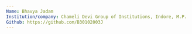 ```yaml
---
Name: Bhavya Jadam
Institution/company: Chameli Devi Group of Institutions, Indore, M.P.
Github: https://github.com/B30102003J
---
```

